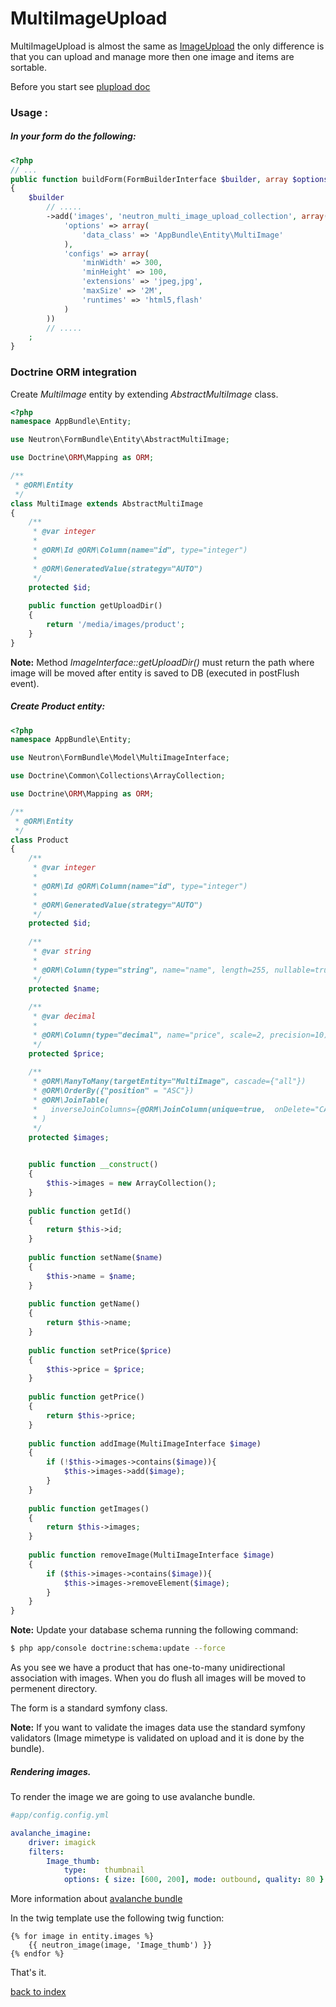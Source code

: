 MultiImageUpload
================

MultiImageUpload is almost the same as [ImageUpload](image_upload.md) the only difference is that you can upload and manage more then one image and items are sortable.

Before you start see [plupload doc](plupload.md)

### Usage :

##### In your form do the following:

``` php
<?php
// ...
public function buildForm(FormBuilderInterface $builder, array $options)
{
    $builder
        // .....
        ->add('images', 'neutron_multi_image_upload_collection', array(
		    'options' => array(
		        'data_class' => 'AppBundle\Entity\MultiImage'
		    ),
		    'configs' => array(
		        'minWidth' => 300,
		        'minHeight' => 100,
		        'extensions' => 'jpeg,jpg',
		        'maxSize' => '2M',
		        'runtimes' => 'html5,flash'
		    )
		)) 
		// .....
    ;
}
```

### Doctrine ORM integration

Create *MultiImage* entity by extending  *AbstractMultiImage* class.

``` php
<?php
namespace AppBundle\Entity;

use Neutron\FormBundle\Entity\AbstractMultiImage;

use Doctrine\ORM\Mapping as ORM;

/**
 * @ORM\Entity
 */
class MultiImage extends AbstractMultiImage
{
    /**
     * @var integer 
     *
     * @ORM\Id @ORM\Column(name="id", type="integer")
     * 
     * @ORM\GeneratedValue(strategy="AUTO")
     */
    protected $id;
    
    public function getUploadDir()
    {
        return '/media/images/product';
    }
}
```

**Note:** Method *ImageInterface::getUploadDir()* must return the path where image will be moved after entity is saved to DB (executed in postFlush event).

##### Create *Product* entity:

``` php
<?php
namespace AppBundle\Entity;

use Neutron\FormBundle\Model\MultiImageInterface;

use Doctrine\Common\Collections\ArrayCollection;

use Doctrine\ORM\Mapping as ORM;

/**
 * @ORM\Entity
 */
class Product
{
    /**
     * @var integer 
     *
     * @ORM\Id @ORM\Column(name="id", type="integer")
     * 
     * @ORM\GeneratedValue(strategy="AUTO")
     */
    protected $id;
    
    /**
     * @var string 
     *
     * @ORM\Column(type="string", name="name", length=255, nullable=true, unique=false)
     */
    protected $name;
    
    /**
     * @var decimal
     *
     * @ORM\Column(type="decimal", name="price", scale=2, precision=10)
     */
    protected $price;  
    
    /**
     * @ORM\ManyToMany(targetEntity="MultiImage", cascade={"all"})
     * @ORM\OrderBy({"position" = "ASC"})
     * @ORM\JoinTable(
     *   inverseJoinColumns={@ORM\JoinColumn(unique=true,  onDelete="CASCADE")}
     * )
     */
    protected $images;

    
    public function __construct()
    {
        $this->images = new ArrayCollection();
    }
    
    public function getId()
    {
        return $this->id;
    }
    
    public function setName($name)
    {
        $this->name = $name;
    }
    
    public function getName()
    {
        return $this->name;
    }
    
    public function setPrice($price)
    {
        $this->price = $price;
    }
    
    public function getPrice()
    {
        return $this->price;
    }
    
    public function addImage(MultiImageInterface $image)
    {
        if (!$this->images->contains($image)){
            $this->images->add($image);
        }
    }
    
    public function getImages()
    {
        return $this->images;
    }
    
    public function removeImage(MultiImageInterface $image)
    {
        if ($this->images->contains($image)){
            $this->images->removeElement($image);
        }
    }
}
```

**Note:** Update your database schema running the following command:

``` bash
$ php app/console doctrine:schema:update --force
```

As you see we have a product that has one-to-many unidirectional association with images.
When you do flush all images will be moved to permenent directory.

The form is a standard symfony class.

**Note:** If you want to validate the images data use the standard symfony validators (Image mimetype is validated on upload and it is done by the bundle).

##### Rendering images. 
To render the image we are going to use avalanche bundle.

``` yml
#app/config.config.yml

avalanche_imagine:
    driver: imagick 
    filters:
        Image_thumb:
            type:    thumbnail
            options: { size: [600, 200], mode: outbound, quality: 80 }
```

More information about [avalanche bundle](https://github.com/avalanche123/AvalancheImagineBundle)

In the twig template use the following twig function:

``` jinja
{% for image in entity.images %}
	{{ neutron_image(image, 'Image_thumb') }} 
{% endfor %}
```

That's it.

[back to index](index.md)
